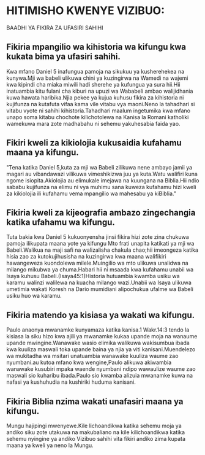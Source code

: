 # HITIMISHO KWENYE VIZIBUO:

BAADHI YA FIKIRA ZA UFASIRI SAHIHI

## Fikiria mpangilio wa kihistoria wa kifungu kwa kukata bima ya ufasiri sahihi.

Kwa mfano Daniel 5 inafungua pamoja na sikukuu ya kusherehekea na kunywa.Mji wa babeli ulikuwa chini ya kuzingirwa na Wamedi na wajemi kwa kipindi cha miaka miwili hadi sherehe ya kufungua ya sura hii.Hii inatuambia kitu fulani cha kiburi na upuzi wa Wababeli ambao walijidhania kuwa hawata haribika.Njia pekee ya kujua kuhusu fikira za kihistoria ni kujifunza na kutafuta vifaa kama vile vitabu vya maoni.Neno la tahadhari si vitabu vyote ni sahihi kihistoria.Tahadhari maalum ingetumika kwa mfano unapo soma kitabu chochote kilichotolewa na Kanisa la Romani katholiki wamekuwa mara zote madhabahu ni sehemu yakuhesabia faida yao.

## Fikiri kweli za kikiolojia kukusaidia kufahamu maana ya kifungu.

"Tena katika Daniel 5,kuta za mji wa Babeli zilikuwa nene ambayo jamii ya magari au vibandawazi vilikuwa vimeshikizwa juu ya kuta.Watu walifiri kuna ngome isiopita.Akiolojia au elimukale imejawa na kuungana na
Biblia.Hii ndio sababu kujifunza na elimu ni vya muhimu sana kuweza kufahamu hizi kweli za kikiolojia ili kufahamu vema mpangilio wa mahesabu ya kiBiblia."

## Fikiria kweli za kijeografia ambazo zingechangia katika ufahamu wa kifungu.

Tuta bakia kwa Daniel 5 kukuonyensha jinsi fikira hizi zote zina chukuwa pamoja ilikupata maana yote ya kifungu Mto frati unapita katikati ya mji wa Babeli.Walikua na maji safi na walizalisha chakula chao;hii imeongeza katika hisia zao za kutokujihusisha na kuzingirwa kwa maana walifikiri hawangeweza kuondolewa milele.Muingilio wa mto ulikuwa unalidwa na milango mikubwa ya chuma.Habari hii ni msaada kwa kufahamu unabii wa
Isaya kuhusu Babeli.(Isaya45:1)Historia hutuambia kwamba usiku wa karamu walinzi walilewa na kuacha milango wazi.Unabii wa Isaya ulikuwa umetimia wakati Koresh na Dario mumidiani alipochukua ufalme wa Babeli usiku huo wa karamu.

## Fikiria matendo ya kisiasa ya wakati wa kifungu.

Paulo anaonya mwanamke kunyamaza katika kanisa.1 Wakr.14:3 tendo la kisiasa la siku hizo kwa ajili ya mwanamke kukaa upande moja na wanaume upande mwingine.Wanawake wasio elimika walikuwa wakisumbua ibada kwa kuuliza maswali toka upande baina ya njia ya viti kanisani.Muendelezo wa mukitadha wa msitari unatuambia wanawake kuuliza waume zao nyumbani.au kutoa mfano kwa wengine,Paulo alikuwa akiwambia wanawake kusubiri mpaka waende nyumbani ndipo wawaulize waume zao maswali sio kuharibu ibada.Paulo sio kwamba alizuia mwanamke kuwa na nafasi ya kushuhudia na kushiriki huduma kanisani.

## Fikiria Biblia nzima wakati unafasiri maana ya kifungu.

Mungu hajipingi mwenyewe.Kile lichoandikwa katika sehemu moja ya andiko siku zote utakuwa na makubaliano na kile kilichoandikwa katika sehemu nyingine ya andiko Vizibuo sahihi vita fikiri andiko zima kupata maana ya kweli ya neno la Mungu.

